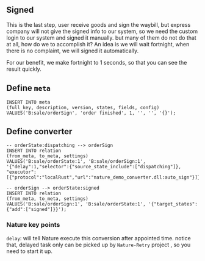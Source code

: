 ## Signed

This is the last step, user receive goods and sign the waybill, but express company will not give the signed info to our system, so we need the custom login to our system and signed it manually. but many of them do not do that at all, how do we to accomplish it? An idea is we will wait fortnight, when there is no complaint, we will signed it automatically.

For our benefit, we make fortnight to 1 seconds, so that you can see the result quickly.

## Define `meta`

```sqlite
INSERT INTO meta
(full_key, description, version, states, fields, config)
VALUES('B:sale/orderSign', 'order finished', 1, '', '', '{}');
```

## Define converter

```sqlite
-- orderState:dispatching --> orderSign
INSERT INTO relation
(from_meta, to_meta, settings)
VALUES('B:sale/orderState:1', 'B:sale/orderSign:1', '{"delay":1,"selector":{"source_state_include":["dispatching"]}, "executor":[{"protocol":"localRust","url":"nature_demo_converter.dll:auto_sign"}]}');

-- orderSign --> orderState:signed
INSERT INTO relation
(from_meta, to_meta, settings)
VALUES('B:sale/orderSign:1', 'B:sale/orderState:1', '{"target_states":{"add":["signed"]}}');
```

### Nature key points

`delay`: will tell Nature execute this conversion after appointed time.  notice that,  delayed task only can be picked up by `Nature-Retry` project , so you need to start it up.